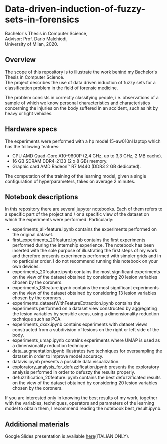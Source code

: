# Data-driven-induction-of-fuzzy-sets-in-forensics
Bachelor's Thesis in Computer Science,  
Advisor: Prof. Dario Malchiodi,  
University of Milan, 2020.
## Overview
The scope of this repository is to illustrate the work behind my Bachelor's Thesis in Computer Science.  
The project describes the use of data driven induction of fuzzy sets for a classification problem in the field of forensic medicine.  

The problem consists in correctly classifying people, i.e. observations of a sample of which we know personal characteristics and characteristics concerning the injuries on the body suffered in an accident, such as hit by heavy or light vehicles.
## Hardware specs
The experiments were performed with a hp model 15-aw010nl laptop which has the following features:
- CPU AMD Quad-Core A10-9600P (2,4 GHz, up to 3,3 GHz, 2 MB cache).
- 16 GB SDRAM DDR4-2133 (2 x 8 GB) memory.
- Graphic card AMD Radeon™ R7 M440 (DDR3 2 GB dedicated).  

The computation of the training of the learning model, given a single configuration of hyperparameters, takes on average 2 minutes.
## Notebook descriptions
In this repository there are several jupyter notebooks. Each of them refers to a specific part of the project and / or a specific view of the dataset on which the experiments were performed. Particularly:
- experiments\_all-feature.ipynb contains the experiments performed on the original dataset.
- first\_experiments\_20feature.ipynb contains the first experiments performed during the internship experience. The notebook has been inserted with the sole purpose of illustrating the first steps of my work and therefore presents experiments performed with simpler grids and in no particular order. I do not recommend running this notebook on your own devices.
- experiments\_20feature.ipynb contains the most significant experiments on the view of the dataset obtained by considering 20 lesion variables chosen by the coroners.
- experiments\_13feature.ipynb contains the most significant experiments on the view of the dataset obtained by considering 13 lesion variables chosen by the coroners..
- experiments\_datasetWithFeatureExtraction.ipynb contains the experiments performed on a dataset view constructed by aggregating the lesion variables by sensible areas, using a dimensionality reduction technique such as PCA.
- experiments\_dxsx.ipynb contains experiments with dataset views constructed from a subdivision of lesions on the right or left side of the body.
- experiments\_umap.ipynb contains experiments where UMAP is used as a dimensionality reduction technique.
- data\_augmentation.ipynb illustrates two techniques for oversampling the dataset in order to improve model accuracy.
- datavis.ipynb presents a possible data visualization.
- exploratory\_analysis\_for\_defuzzification.ipynb presents the exploratory analysis performed in order to defuzzy the results properly. 
- defuzzification\_20feature.ipynb contains the best defuzzificated results on the view of the dataset obtained by considering 20 lesion variables chosen by the coroners.  

If you are interested only in knowing the best results of my work, together with the variables, techniques, operators and parameters of the learning model to obtain them, I recommend reading the notebook best\_result.ipynb.
## Additional materials
Google Slides presentation is available [here](https://docs.google.com/presentation/d/1GH-OsCUFrqLLk-CFYR8U-zfByxMaecM4rlz58dKerbE/edit?usp=sharing)(ITALIAN ONLY).
